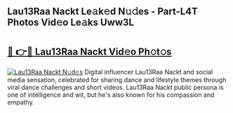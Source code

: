## Lau13Raa Nackt Le𝚊k𝚎d N𝚞𝚍es - Part-L4T Photos Vid𝚎o Le𝚊ks Uww3L

# <h2><a href="http://fb3j4pz.evod.top/?m=Lau13Raa+Nackt">🔗 👉🔴 Lau13Raa Nackt Vid𝚎o Ph𝚘t𝚘s</a></h2>

[![Lau13Raa Nackt N𝚞d𝚎s](https://i.imgur.com/8V9OHl7.gif)](http://fb3j4pz.evod.top/?m=Lau13Raa+Nackt)
Digital influencer Lau13Raa Nackt and social media sensation, celebrated for sharing dance and lifestyle themes through viral dance challenges and short videos. Lau13Raa Nackt public persona is one of intelligence and wit, but he's also known for his compassion and empathy. 
